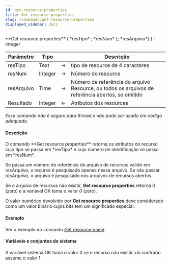 ```yaml
---
id: get-resource-properties
title: Get resource properties
slug: /commands/get-resource-properties
displayed_sidebar: docs
---
```


<!--REF #_command_.Get resource properties.Syntax-->**Get resource properties** ( *resTipo* ; *resNum* {; *resArquivo*} ) : Integer<!-- END REF-->
<!--REF #_command_.Get resource properties.Params-->
| Parâmetro | Tipo |  | Descrição |
| --- | --- | --- | --- |
| resTipo | Text | &#8594;  | tipo de resource de 4 caracteres |
| resNum | Integer | &#8594;  | Número do resource |
| resArquivo | Time | &#8594;  | Número de referência do arquivo Resource, ou todos os arquivos de referência abertos, se omitido |
| Resultado | Integer | &#8592; | Atributos dos resources |

<!-- END REF-->

*Esse comando não é seguro para thread e não pode ser usado em código adequado.*


#### Descrição 

<!--REF #_command_.Get resource properties.Summary-->O comando **Get resource properties** retorna os atributos do recurso cujo tipo se passa em *resTipo* e cujo número de identificação se passa em *resNum*.<!-- END REF-->  
  
Se passa um número de referência de arquivo de recursos válido em *resArquivo*, o recurso é pesquisado apenas nesse arquivo. Se não passar *resArquivo*, o arquivo é pesquisado nos arquivos de recursos abertos.  
  
Se o arquivo de recursos não existir, **Get resource properties** retorna 0 (zero) e a variável OK toma o valor *0* (zero).  
  
O valor numérico devolvido por **Get resource properties** deve considerado como um valor binário cujos bits tem um significado especial.  

#### Exemplo 

Ver o exemplo do comando [Get resource name](get-resource-name.md).

#### Variáveis e conjuntos do sistema 

A variável sistema OK toma o valor 0 se o recurso não existir, do contrário assume o valor 1\. 
